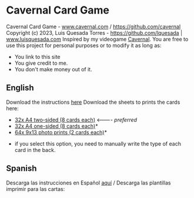 # Cavernal Card Game
Cavernal Card Game - www.cavernal.com / https://github.com/cavernal
Copyright (c) 2023, Luis Quesada Torres - https://github.com/lquesada | www.luisquesada.com
Inspired by my videogame [Cavernal](https://cavernal.github.io/cavernal/).
You are free to use this project for personal purposes or to modify it as long as:
- You link to this site
- You give credit to me.
- You don't make money out of it.

English
-------

Download the instructions [here]()
Download the sheets to prints the cards here:
- [32x A4 two-sided (8 cards each)]() <---- *preferred*
- [32x A4 one-sided (8 cards each)]()*
- [64x 9x13 photo prints (2 cards each)]()*

* if you select this option, you need to manually write the type of each card in the back.
  
Spanish
-------

Descarga las instrucciones en Español [aquí]()
 / Descarga las plantillas imprimir para las cartas:
